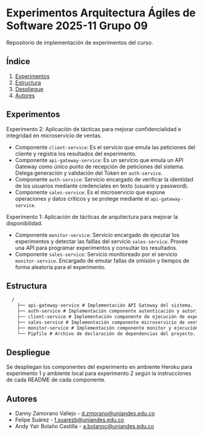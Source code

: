 # Experimentos Arquitectura Ágiles de Software 2025-11 Grupo 09

Repositorio de implementación de experimentos del curso.

## Índice

1. [Experimentos](#experimentos)
2. [Estructura](#estructura)
3. [Despliegue](#despliegue)
4. [Autores](#autores)

## Experimentos

Experimento 2: Aplicación de tácticas para mejorar confidencialidad e integridad en microservicio de ventas.

- Componente `client-service`: Es el servicio que emula las peticiones del cliente y registra los resultados del experimento.
- Componente `api-gateway-service`: Es un servicio que emula un API Gateway como único punto de recepción de peticiones del sistema. Delega generación y validación del Token en `auth-service`.
- Componente `auth-service`: Servicio encargado de verificar la identidad de los usuarios mediante credenciales en texto (usuario y password).
- Componente `sales-service`: Es el microservicio que expone operaciones y datos críticos y se protege mediante el `api-gateway-service`.

Experimento 1: Aplicación de tácticas de arquitectura para mejorar la disponibilidad.

- Componente `monitor-service`: Servicio encargado de ejecutar los experimentos y detectar las falllas del servicio `sales-service`. Provee una API para programar experimentos y consultar los resultados.
- Componente `sales-service`: Servicio monitoreado por el servicio `monitor-service`. Encargado de emular fallas de omisión y tiempos de forma aleatoria para el experimento.

## Estructura

```txt
  /
    ├── api-gateway-service # Implementación API Gateway del sistema.
    ├── auth-service # Implementación componente autenticación y autorización.
    ├── client-service # Implementación componente de ejecución de experimento 2.
    ├── sales-service # Implementación componente microservicio de ventas, servicio monitoreado y protegido por API Gateway.
    ├── monitor-service # Implementación componente monitor y ejecución de experimento 1.
    └── Pipfile # Archivo de declaración de dependencias del proyecto.
```

## Despliegue

Se despliegan los componentes del experimento en ambiente Heroku para experimento 1 y ambiente local para experimento 2 según la instrucciones de cada README de cada componente.

## Autores

- Danny Zamorano Vallejo - d.zmorano@uniandes.edu.co
- Felipe Suárez - f.suarezb@uniandes.edu.co
- Andy Yair Bolaño Castilla - a.bolanoc@uniandes.edu.co

